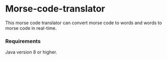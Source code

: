 # Morse-code-translator

This morse code translator can convert morse code to words and words to morse code in real-time.

### Requirements

Java version 8 or higher.
